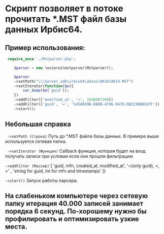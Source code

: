 # Скрипт позволяет в потоке прочитать *.MST файл базы данных Ирбис64.

## Пример использования:
```php
 require_once './Mstparser.php';

	$parser = new \exieros\mstparser\Mstparser();

	$parser
	->setPath("\\\Server_odb\irbis64\datai\OKIO\OKIO.MST")
	->setIterator(function($e){
		var_dump($e['guid']);
	})
	->addFilter(['modified_at', '>', 1648987200])
	->addFilter(['guid', '=', '545AE69B-EB0B-4796-9470-DB223BBBC87F'])
	->start();
 ```
 ## Небольшая справка
 ``` ->setPath (Строка)```
 Путь до *.MST файла базы данных. В примере выше используется сетевая папка.
 
 ``` ->setIterator (Функция)```
 Callback функция, которая будет на вход получать записи при условии если они прошли фильтрацию
 
 ``` ->addFilter (Массив) ``` [
 	'guid, mfn, created_at, modified_at', 
	'=(only guid), <, >' , 
	'string for guid, int for mfn and timestamps'
])
 
 ``` ->start() ```
 Запуск работы парсера.
 
 ## На слабеньком компьютере через сетевую папку итерация 40.000 записей занимает порядка 6 секунд. По-хорошему нужно бы профилировать и оптимизировать узкие места. 
 
 
